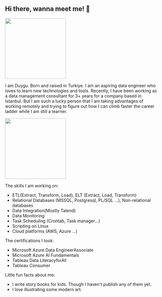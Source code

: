 ## Hi there, wanna meet me! 👋

<img src="https://media2.giphy.com/media/v1.Y2lkPTc5MGI3NjExYmRlbDdkYjc2cG5yMmwwa29rZWhwZ3NpdWgzdjl4N2g3dDZ0OGMxdSZlcD12MV9pbnRlcm5hbF9naWZfYnlfaWQmY3Q9Zw/JIX9t2j0ZTN9S/giphy.gif?raw=true" width="200"/>

I am Duygu. Born and raised in Turkiye. 
I am an aspiring data engineer who loves to learn new technologies and tools. 
Recently, I have been working as a data management consultant for 3+ years for a company based in Istanbul.
But I am such a lucky person that I am taking advantages of working remotely and trying to figure out how I can climb faster the career ladder while I am still a learner.

<img src="https://media3.giphy.com/media/v1.Y2lkPTc5MGI3NjExY3UzZDdrdW1uZ2syZ25hcW1rODBmcHltajA2MTI1a2Qzcm1rNzlwZCZlcD12MV9pbnRlcm5hbF9naWZfYnlfaWQmY3Q9Zw/kaq6GnxDlJaBq/giphy.gif?raw=true" width="200"/>

The skills I am working on:
- ETL(Extract, Transform, Load), ELT (Extract, Load, Transform)
- Relational Databases (MSSQL, Postgresql, PL/SQL ...), Non-relational databases
- Data Integration(Mostly Talend)
- Data Monitoring
- Task Scheduling (Crontab, Task manager...)
- Scripting on Linux
- Cloud platforms (AWS, Azure ...)

The certifications I took:
- Microsoft Azure Data EngineerAssociate 
- Microsoft Azure AI Fundamentals 
- Tableau Data LiteracyforAll 
- Tableau Consumer 

Little fun facts about me:
- I write story books for kids. Though I haven't publish any of them yet. 
- I love illustrating some modern art.
